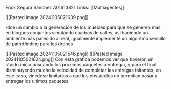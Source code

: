 Erick Segura Sánchez
A01613821
Links: [[Multiagentes]]

![[Pasted image 20241105021639.png]]

HIce un cambio a la generación de los muebles para que se generen más en bloques conjuntos simulando cuadras de calles, así haciendo un ambiente más parecido al real, igualmente implementé un algoritmo sencillo de pathdfinding para los drones

![[Pasted image 20241105021546.png]]
![[Pasted image 20241105021624.png]]
Con esta gráfica podemos ver que tuvieron un rápido inicio buscando los proximos paquetes a entregar, y para el final disminuyendo mucho la velocidad de completar las entregas faltantes, en este caso, vinedose limitados a que los obstáculos no permitían pasar a entregar los ultimos paquetes